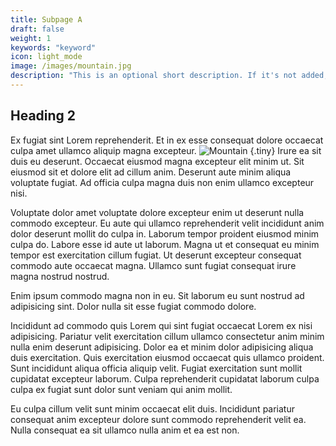 ```yaml
---
title: Subpage A
draft: false
weight: 1
keywords: "keyword"
icon: light_mode
image: /images/mountain.jpg
description: "This is an optional short description. If it's not added, the first paragraph gets truncated."
---
```


## Heading 2

Ex fugiat sint Lorem reprehenderit. Et in ex esse consequat dolore occaecat culpa amet ullamco aliquip magna excepteur.
![Mountain](/images/mountain.jpg)
{.tiny}
Irure ea sit duis eu deserunt. Occaecat eiusmod magna excepteur elit minim ut. Sit eiusmod sit et dolore elit ad cillum anim. Deserunt aute minim aliqua voluptate fugiat. Ad officia culpa magna duis non enim ullamco excepteur nisi.

Voluptate dolor amet voluptate dolore excepteur enim ut deserunt nulla commodo excepteur. Eu aute qui ullamco reprehenderit velit incididunt anim dolor deserunt mollit do culpa in. Laborum tempor proident eiusmod minim culpa do. Labore esse id aute ut laborum. Magna ut et consequat eu minim tempor est exercitation cillum fugiat. Ut deserunt excepteur consequat commodo aute occaecat magna. Ullamco sunt fugiat consequat irure magna nostrud nostrud.

Enim ipsum commodo magna non in eu. Sit laborum eu sunt nostrud ad adipisicing sint. Dolor nulla sit esse fugiat commodo dolore.

Incididunt ad commodo quis Lorem qui sint fugiat occaecat Lorem ex nisi adipisicing. Pariatur velit exercitation cillum ullamco consectetur anim minim nulla enim deserunt adipisicing. Dolor ea et minim dolor adipisicing aliqua duis exercitation. Quis exercitation eiusmod occaecat quis ullamco proident. Sunt incididunt aliqua officia aliquip velit. Fugiat exercitation sunt mollit cupidatat excepteur laborum. Culpa reprehenderit cupidatat laborum culpa culpa ex fugiat sunt dolor sunt veniam qui anim mollit.

Eu culpa cillum velit sunt minim occaecat elit duis. Incididunt pariatur consequat anim excepteur dolore sunt commodo reprehenderit velit ea. Nulla consequat ea sit ullamco nulla anim et ea est non.
